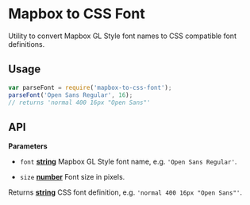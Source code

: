 # Mapbox to CSS Font

Utility to convert Mapbox GL Style font names to CSS compatible font definitions.

## Usage

```js
var parseFont = require('mapbox-to-css-font');
parseFont('Open Sans Regular', 16);
// returns 'normal 400 16px "Open Sans"'
```

## API

**Parameters**

-  `font` **[string](https://developer.mozilla.org/en-US/docs/Web/JavaScript/Reference/Global_Objects/String)** Mapbox GL Style font name, e.g. `'Open Sans Regular'`.

-  `size` **[number](https://developer.mozilla.org/en-US/docs/Web/JavaScript/Reference/Global_Objects/Number)** Font size in pixels.

Returns **[string](https://developer.mozilla.org/en-US/docs/Web/JavaScript/Reference/Global_Objects/String)** CSS font definition, e.g. `'normal 400 16px "Open Sans"'`.
